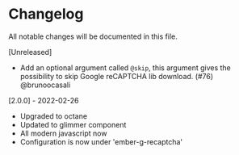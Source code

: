 # Changelog

All notable changes will be documented in this file.

[Unreleased]

- Add an optional argument called `@skip`, this argument gives the possibility to skip Google reCAPTCHA lib download. (#76) @brunoocasali

[2.0.0] - 2022-02-26
- Upgraded to octane
- Updated to glimmer component
- All modern javascript now
- Configuration is now under 'ember-g-recaptcha'
